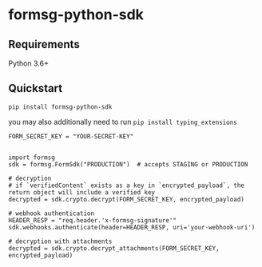 # formsg-python-sdk
## Requirements
Python 3.6+
## Quickstart
`pip install formsg-python-sdk`

you may also additionally need to run `pip install typing_extensions`

```
FORM_SECRET_KEY = "YOUR-SECRET-KEY"


import formsg
sdk = formsg.FormSdk("PRODUCTION")  # accepts STAGING or PRODUCTION

# decryption
# if `verifiedContent` exists as a key in `encrypted_payload`, the return object will include a verified key
decrypted = sdk.crypto.decrypt(FORM_SECRET_KEY, encrypted_payload)

# webhook authentication
HEADER_RESP = "req.header.'x-formsg-signature'"
sdk.webhooks.authenticate(header=HEADER_RESP, uri='your-webhook-uri')

# decryption with attachments
decrypted = sdk.crypto.decrypt_attachments(FORM_SECRET_KEY, encrypted_payload)
```


